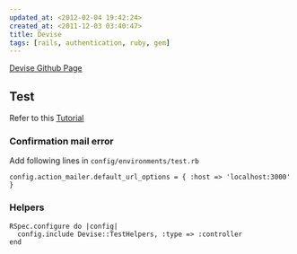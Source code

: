 ```yaml
---
updated_at: <2012-02-04 19:42:24>
created_at: <2011-12-03 03:40:47>
title: Devise
tags: [rails, authentication, ruby, gem]
---
```


[Devise Github Page](https://github.com/plataformatec/devise)

Test
----

Refer to this [Tutorial](https://github.com/RailsApps/rails3-devise-rspec-cucumber/wiki/Tutorial)

### Confirmation mail error ###

Add following lines in `config/environments/test.rb`

    config.action_mailer.default_url_options = { :host => 'localhost:3000' }

### Helpers ###

    RSpec.configure do |config|
      config.include Devise::TestHelpers, :type => :controller
    end
